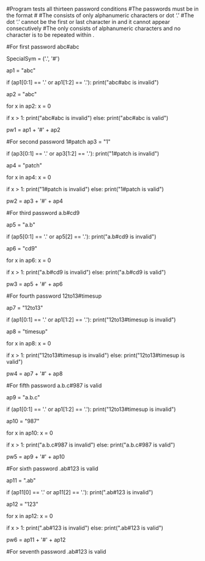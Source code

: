 #Program tests all thirteen password conditions
#The passwords must be in the format <part-1>#<part-2>
#The <part-1> consists of only alphanumeric characters or dot ‘.’
#The dot ‘.’ cannot be the first or last character in <part-1> and it cannot appear consecutively
#The <part-2> only consists of alphanumeric characters and no character is to be repeated within <part-2>.

#For first password abc#abc

SpecialSym = ('.', '#')

ap1 = "abc"

if (ap1[0:1] == '.' or ap1[1:2] == '.'):
    print("abc#abc is invalid")

ap2 = "abc"  

for x in ap2:
     x = 0
        
if x > 1:
    print("abc#abc is invalid")
else:
    print("abc#abc is valid")
    
pw1 = ap1 + '#' + ap2


#For second password 1#patch
ap3 = "1"

if (ap3[0:1] == '.' or ap3[1:2] == '.'):
    print("1#patch is invalid")

ap4 = "patch"  

for x in ap4:
     x = 0
        
if x > 1:
    print("1#patch is invalid")
else:
    print("1#patch is valid")
    
pw2 = ap3 + '#' + ap4


#For third password a.b#cd9

ap5 = "a.b"

if (ap5[0:1] == '.' or ap5[2] == '.'):
    print("a.b#cd9 is invalid")

ap6 = "cd9"  

for x in ap6:
     x = 0
        
if x > 1:
    print("a.b#cd9 is invalid")
else:
    print("a.b#cd9 is valid")
    
pw3 = ap5 + '#' + ap6


#For fourth password 12to13#timesup

ap7 = "12to13"

if (ap1[0:1] == '.' or ap1[1:2] == '.'):
    print("12to13#timesup is invalid")

ap8 = "timesup"  

for x in ap8:
     x = 0
        
if x > 1:
    print("12to13#timesup is invalid")
else:
    print("12to13#timesup is valid")
    
pw4 = ap7 + '#' + ap8


#For fifth password a.b.c#987 is valid

ap9 = "a.b.c"

if (ap1[0:1] == '.' or ap1[1:2] == '.'):
    print("12to13#timesup is invalid")

ap10 = "987"  

for x in ap10:
     x = 0
        
if x > 1:
    print("a.b.c#987 is invalid")
else:
    print("a.b.c#987 is valid")
    
pw5 = ap9 + '#' + ap10


#For sixth password .ab#123 is valid
 
ap11 = ".ab"

if (ap11[0] == '.' or ap11[2] == '.'):
    print(".ab#123 is invalid")

ap12 = "123"  

for x in ap12:
     x = 0
        
if x > 1:
    print(".ab#123 is invalid")
else:
    print(".ab#123 is valid")
    
pw6 = ap11 + '#' + ap12


#For seventh password .ab#123 is valid
